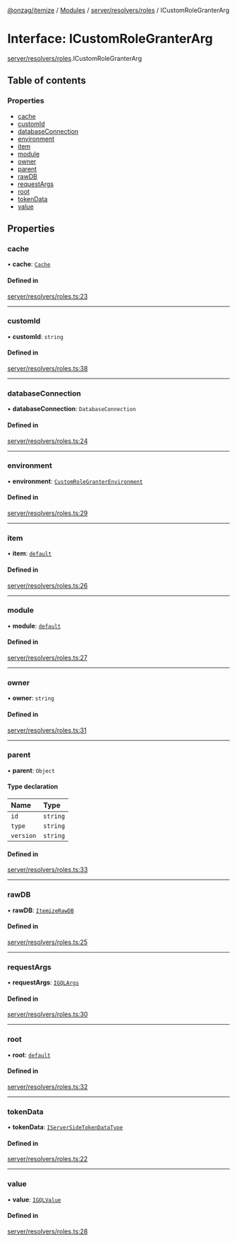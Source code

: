 [@onzag/itemize](../README.md) / [Modules](../modules.md) / [server/resolvers/roles](../modules/server_resolvers_roles.md) / ICustomRoleGranterArg

# Interface: ICustomRoleGranterArg

[server/resolvers/roles](../modules/server_resolvers_roles.md).ICustomRoleGranterArg

## Table of contents

### Properties

- [cache](server_resolvers_roles.ICustomRoleGranterArg.md#cache)
- [customId](server_resolvers_roles.ICustomRoleGranterArg.md#customid)
- [databaseConnection](server_resolvers_roles.ICustomRoleGranterArg.md#databaseconnection)
- [environment](server_resolvers_roles.ICustomRoleGranterArg.md#environment)
- [item](server_resolvers_roles.ICustomRoleGranterArg.md#item)
- [module](server_resolvers_roles.ICustomRoleGranterArg.md#module)
- [owner](server_resolvers_roles.ICustomRoleGranterArg.md#owner)
- [parent](server_resolvers_roles.ICustomRoleGranterArg.md#parent)
- [rawDB](server_resolvers_roles.ICustomRoleGranterArg.md#rawdb)
- [requestArgs](server_resolvers_roles.ICustomRoleGranterArg.md#requestargs)
- [root](server_resolvers_roles.ICustomRoleGranterArg.md#root)
- [tokenData](server_resolvers_roles.ICustomRoleGranterArg.md#tokendata)
- [value](server_resolvers_roles.ICustomRoleGranterArg.md#value)

## Properties

### cache

• **cache**: [`Cache`](../classes/server_cache.Cache.md)

#### Defined in

[server/resolvers/roles.ts:23](https://github.com/onzag/itemize/blob/f2f29986/server/resolvers/roles.ts#L23)

___

### customId

• **customId**: `string`

#### Defined in

[server/resolvers/roles.ts:38](https://github.com/onzag/itemize/blob/f2f29986/server/resolvers/roles.ts#L38)

___

### databaseConnection

• **databaseConnection**: `DatabaseConnection`

#### Defined in

[server/resolvers/roles.ts:24](https://github.com/onzag/itemize/blob/f2f29986/server/resolvers/roles.ts#L24)

___

### environment

• **environment**: [`CustomRoleGranterEnvironment`](../enums/server_resolvers_roles.CustomRoleGranterEnvironment.md)

#### Defined in

[server/resolvers/roles.ts:29](https://github.com/onzag/itemize/blob/f2f29986/server/resolvers/roles.ts#L29)

___

### item

• **item**: [`default`](../classes/base_Root_Module_ItemDefinition.default.md)

#### Defined in

[server/resolvers/roles.ts:26](https://github.com/onzag/itemize/blob/f2f29986/server/resolvers/roles.ts#L26)

___

### module

• **module**: [`default`](../classes/base_Root_Module.default.md)

#### Defined in

[server/resolvers/roles.ts:27](https://github.com/onzag/itemize/blob/f2f29986/server/resolvers/roles.ts#L27)

___

### owner

• **owner**: `string`

#### Defined in

[server/resolvers/roles.ts:31](https://github.com/onzag/itemize/blob/f2f29986/server/resolvers/roles.ts#L31)

___

### parent

• **parent**: `Object`

#### Type declaration

| Name | Type |
| :------ | :------ |
| `id` | `string` |
| `type` | `string` |
| `version` | `string` |

#### Defined in

[server/resolvers/roles.ts:33](https://github.com/onzag/itemize/blob/f2f29986/server/resolvers/roles.ts#L33)

___

### rawDB

• **rawDB**: [`ItemizeRawDB`](../classes/server_raw_db.ItemizeRawDB.md)

#### Defined in

[server/resolvers/roles.ts:25](https://github.com/onzag/itemize/blob/f2f29986/server/resolvers/roles.ts#L25)

___

### requestArgs

• **requestArgs**: [`IGQLArgs`](gql_querier.IGQLArgs.md)

#### Defined in

[server/resolvers/roles.ts:30](https://github.com/onzag/itemize/blob/f2f29986/server/resolvers/roles.ts#L30)

___

### root

• **root**: [`default`](../classes/base_Root.default.md)

#### Defined in

[server/resolvers/roles.ts:32](https://github.com/onzag/itemize/blob/f2f29986/server/resolvers/roles.ts#L32)

___

### tokenData

• **tokenData**: [`IServerSideTokenDataType`](server_resolvers_basic.IServerSideTokenDataType.md)

#### Defined in

[server/resolvers/roles.ts:22](https://github.com/onzag/itemize/blob/f2f29986/server/resolvers/roles.ts#L22)

___

### value

• **value**: [`IGQLValue`](gql_querier.IGQLValue.md)

#### Defined in

[server/resolvers/roles.ts:28](https://github.com/onzag/itemize/blob/f2f29986/server/resolvers/roles.ts#L28)
